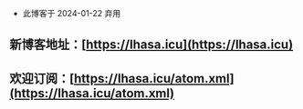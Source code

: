 * 此博客于 2024-01-22 弃用

## 新博客地址：[https://lhasa.icu](https://lhasa.icu)

## 欢迎订阅：[https://lhasa.icu/atom.xml](https://lhasa.icu/atom.xml)
